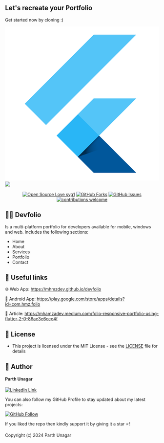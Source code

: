 ## Let's recreate your Portfolio

Get started now by cloning :)

<!-- <img src="https://user-images.githubusercontent.com/43790152/171403666-468b63d9-52be-4ec6-9cdb-c08c0e9d18f3.png"> -->
<img src="https://github.com/parthunagar/portfolio/blob/main/assets/projects/flutter.png">

<img src="https://user-images.githubusercontent.com/43790152/171403671-4e50f0a8-f73c-40f6-8628-547754afc2ef.png">

<br>

<div align="center">

[![Open Source Love svg1](https://badges.frapsoft.com/os/v1/open-source.svg?v=103)](#)
[![GitHub Forks](https://img.shields.io/github/forks/saadhaxxan/Car_Game_Python_Pygame.svg?style=social&label=Fork&maxAge=2592000)](https://github.com/m-hamzashakeel/DevFolio/fork)
[![GitHub Issues](https://img.shields.io/github/issues/saadhaxxan/Car_Game_Python_Pygame.svg?style=flat&label=Issues&maxAge=2592000)](https://github.com/m-hamzashakeel/DevFolio/issues)
[![contributions welcome](https://img.shields.io/badge/contributions-welcome-brightgreen.svg?style=flat&label=Contributions&colorA=red&colorB=black	)](#)

</div>

## 🧑‍💻 Devfolio
Is a multi-platform portfolio for developers available for mobile, windows and web. Includes the following sections:
- Home
- About
- Services
- Portfolio
- Contact

## 🔗 Useful links

🌐 Web App: https://mhmzdev.github.io/devfolio

📱 Android App: https://play.google.com/store/apps/details?id=com.hmz.folio

📙 Article: https://mhamzadev.medium.com/folio-responsive-portfolio-using-flutter-2-0-86ae3e6cce4f


## 🔑 License
- This project is licensed under the MIT License - see the [LICENSE](LICENSE.md) file for details

## 🧑 Author

#### Parth Unagar
[![LinkedIn Link](https://img.shields.io/badge/Connect-Hamza-blue.svg?logo=linkedin&longCache=true&style=social&label=Connect
)](https://www.linkedin.com/in/mhmzdev)

You can also follow my GitHub Profile to stay updated about my latest projects:

[![GitHub Follow](https://img.shields.io/badge/Connect-Hamza-blue.svg?logo=Github&longCache=true&style=social&label=Follow)](https://github.com/m-hamzashakeel)

If you liked the repo then kindly support it by giving it a star ⭐!

Copyright (c) 2024 Parth Unagar
